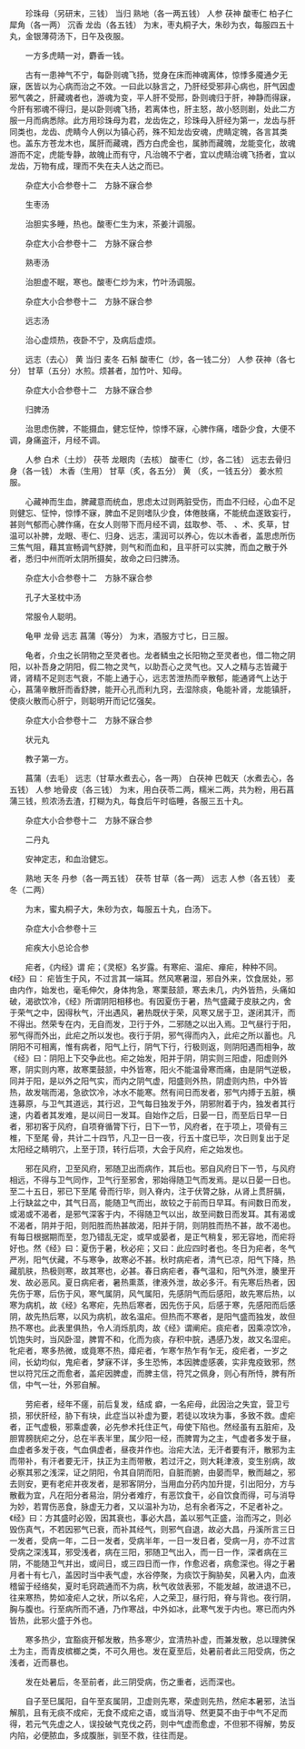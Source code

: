 <!-- { "loadSidebar": true } -->
　　珍珠母（另研末，三钱） 当归 熟地（各一两五钱） 人参 茯神 酸枣仁 柏子仁犀角（各一两） 沉香 龙齿（各五钱） 为末，枣丸桐子大，朱砂为衣，每服四五十丸，金银薄荷汤下，日午及夜服。

　　一方多虎睛一对，麝香一钱。

　　古有一患神气不宁，每卧则魂飞扬，觉身在床而神魂离体，惊悸多魇通夕无寐，医皆以为心病而治之不效。一曰此以脉言之，乃肝经受邪非心病也，肝气因虚邪气袭之，肝藏魂者也，游魂为变，平人肝不受邢，卧则魂归于肝，神静而得寐，今肝有邪魂不得归，是以卧则魂飞扬，若离体也，肝主怒，故小怒则剧，处此二方服一月而病悉除。此方用珍珠母为君，龙齿佐之，珍珠母入肝经为第一，龙齿与肝同类也，龙齿、虎睛今人例以为镇心药，殊不知龙齿安魂，虎睛定魄，各言其类也。盖东方苍龙木也，属肝而藏魂，西方白虎金也，属肺而藏魄，龙能变化，故魂游而不定，虎能专静，故魄止而有守，凡治魄不宁者，宜以虎睛治魂飞扬者，宜以龙齿，万物有成，理而不失在夫人达之而已。

　　杂症大小合参卷十二　方脉不寐合参

　　生枣汤

　　治胆实多睡，热也。酸枣仁生为末，茶姜汁调服。

　　杂症大小合参卷十二　方脉不寐合参

　　熟枣汤

　　治胆虚不眠，寒也。酸枣仁炒为末，竹叶汤调服。

　　杂症大小合参卷十二　方脉不寐合参

　　远志汤

　　治心虚烦热，夜卧不宁，及病后虚烦。

　　远志（去心） 黄 当归 麦冬 石斛 酸枣仁（炒，各一钱二分） 人参 茯神（各七分） 甘草（五分）水煎。烦甚者，加竹叶、知母。

　　杂症大小合参卷十二　方脉不寐合参

　　归脾汤

　　治思虑伤脾，不能摄血，健忘怔忡，惊悸不寐，心脾作痛，嗜卧少食，大便不调，身痛盗汗，月经不调。

　　人参 白术（土炒） 茯苓 龙眼肉（去核） 酸枣仁（炒，各二钱） 远志去骨归身（各一钱） 木香（生用） 甘草（炙，各五分） 黄 （炙，一钱五分） 姜水煎服。

　　心藏神而生血，脾藏意而统血，思虑太过则两脏受伤，而血不归经，心血不足则健忘、怔忡，惊悸不寐，脾血不足则嗜队少食，体倦肢痛，不能统血遂致妄行，甚则气郁而心脾作痛，在女人则带下而月经不调，兹取参、苓、 、术、炙草，甘温可以补脾，龙眼、枣仁、归身、远志，濡润可以养心，佐以木香者，盖思虑所伤三焦气阻，藉其宣畅调气舒脾，则气和而血和，且平肝可以实脾，而血之散于外者，悉归中州而听太阴所摄矣，故命之曰归脾汤。

　　杂症大小合参卷十二　方脉不寐合参

　　孔子大圣枕中汤

　　常服令人聪明。

　　龟甲 龙骨 远志 菖蒲（等分） 为末，酒服方寸匕，日三服。

　　龟者，介虫之长阴物之至灵者也。龙者鳞虫之长阳物之至灵者也，借二物之阴阳，以补吾身之阴阳，假二物之灵气，以助吾心之灵气也。又人之精与志皆藏于肾，肾精不足则志气衰，不能上通于心，远志苦泄热而辛散郁，能通肾气上达于心，菖蒲辛散肝而香舒脾，能开心孔而利九窍，去湿除痰，龟能补肾，龙能镇肝，使痰火散而心肝宁，则聪明开而记忆强矣。

　　杂症大小合参卷十二　方脉不寐合参

　　状元丸

　　教子第一方。

　　菖蒲（去毛） 远志（甘草水煮去心，各一两） 白茯神 巴戟天（水煮去心，各五钱） 人参 地骨皮（各三钱） 为末，用白茯苓二两，糯米二两，共为粉，用石菖蒲三钱，煎浓汤去渣，打糊为丸，每食后午时临睡，各服三五十丸。

　　杂症大小合参卷十二　方脉不寐合参

　　二丹丸

　　安神定志，和血治健忘。

　　熟地 天冬 丹参（各一两五钱） 茯苓 甘草（各一两） 远志 人参（各五钱） 麦冬（二两）

　　为末，蜜丸桐子大，朱砂为衣，每服五十丸，白汤下。

　　杂症大小合参卷十三

　　疟疾大小总论合参

　　疟者，《内经》谓 疟；《灵枢》名岁露。有寒疟、温疟、瘅疟，种种不同。《经》曰： 疟皆生于风，不过言其一端耳。然风寒暑湿，邪自外来，饮食居处，邪由内作，始发也，毫毛伸欠，身体拘急，寒栗鼓颔，寒去未几，内外皆热，头痛如破，渴欲饮冷，《经》所谓阴阳相移也。有因夏伤于暑，热气盛藏于皮肤之内，舍于荣气之中，因得秋气，汗出遇风，暑热既伏于荣，风寒又居于卫，遂闭其汗，而不得出。然荣专在内，无自而发，卫行于外，二邪随之以出入焉。卫气昼行于阳，邪气得而外出，此疟之所以发也。夜行于阴，邪气得而内入，此疟之所以蓄也。凡阴阳不可相离，惟有病者，阳气上行，阴气下行，行极则返，则阴阳遇而相争，故《经》曰：阴阳上下交争此也。疟之始发，阳并于阴，阴实则三阳虚，阳虚则外寒，阴实则内寒，故寒栗鼓颔，中外皆寒，阳火不能温骨寒而痛，由是阴气逆极，同并于阳，是以外之阳气实，而内之阴气虚，阳盛则外热，阴虚则内热，中外皆热，故发喘而渴，急欲饮冷，冰水不能寒。然有间日而发者，邪气内搏于五脏，横连募原，与卫气其道远，其行迟，卫气每日独发于外，阴邪附着于内，独发者其行速，内着者其发难，是以间日一发耳。自始作之后，日晏一日，而至后日早一日者，邪初客于风府，自项脊循膂下行，日下一节，风府者，在于项上，项骨有三椎，下至尾 骨，共计二十四节，凡卫一日一夜，行五十度已毕，次日则复出于足太阳经之睛明穴，上至于顶，转行后项，大会于风府，疟之始发也。

　　邪在风府，卫至风府，邪随卫出而病作，其后也。邪自风府日下一节，与风府相远，不得与卫气同作，卫气行至邪舍，邪始得随卫气而发焉。是以日晏一日也。至二十五日，邪已下至尾 骨而行毕，则入脊内，注于伏膂之脉，从肾上贯肝膈，上行缺盆之中，其气日高，能随卫气而出，故较之于前而日早耳。有间数日而发，或渴或不渴者，是邪气深客于内，不得随卫气以出，故至间数日而发耳。其有渴或不渴者，阴并于阳，则阳胜而热甚故渴，阳并于阴，则阴胜而热不甚，故不渴也。有每日根据期而至，忽乃错乱无定，或早或晏者，是正气稍复，邪无容地，而疟将好也。然《经》曰：夏伤于暑，秋必疟；又曰：此应四时者也。冬日为疟者，冬气严冽，阳气伏藏，不与寒争，故寒必不甚。秋时病疟者，清气已凉，阳气下降，热藏肌肤，热极则寒，故其寒也，必甚。春日病疟者，春气温和，阳气外泄，腠里开发、故必恶风。夏日病疟者，暑热熏蒸，律液外泄，故必多汗。有先寒后热者，因先伤于寒，后伤于风，寒气属阴，风气属阳，先感阴气而后感阳，故先寒后热，以寒为病机，故《经》名寒疟，先热后寒者，因先伤于风，后感于寒，先感阳而后感阴，故先热后寒，以风为病机，故名温疟。但热而不寒者，是阳气盛而独发，故但热不寒也。此表里俱热，令人消烁肌肉，故《经》谓阐疟。痰疟者，因乘凉饮冷，饥饱失时，当风卧湿，脾胃不和，化而为痰，存积中脘，遇感乃发，故又名湿疟。牝疟者，寒多热微，或竟寒不热，瘴疟者，乍寒乍热乍有乍无，疫疟者，一岁之间，长幼均似，鬼疟者，梦寐不详，多生恐怖，本因脾虚感袭，实非鬼疫致邪，然世以符咒压之而愈者，盖疟因脾虚，而脾主信，符咒之佩身，则心有所恃，脾有所信，中气一壮，外邪自解。

　　劳疟者，经年不瘥，前后复发，结成 癖，一名疟母，此因治之失宜，营卫亏损，邪伏肝经，胁下有块，此症当以补虚为要，若徒以攻块为事，多致不救。虚疟者，正气虚极，邪乘虚袭，必先参术托住正气，毋使下陷也。然经虽有五脏疟，及胆胃膀胱疟之分，总在半表半里，属少阳一经，而脾胃为之主，气虚者多发于昼，血虚者多发于夜，气血俱虚者，昼夜并作也。治疟大法，无汗者要有汗，散邪为主而带补，有汗者要无汗，扶正为主而带散，若过汗之，则大耗津液，变生别病，故必察其邪之浅深，证之阴阳，令其自阴而阳，自脏而腑，由晏而早，散而越之，邪去则安，更有老疟并夜发者，是邪客阴分，当用血分药内加升提，引出阳分，方与散截为宜，凡在阳分者易治，阴分者难疗，有恶饮食干，必自饮食而得，可与消导为妙，若胃伤恶食，脉虚无力者，又以温补为功，总有余者泻之，不足者补之。《经》曰：方其盛时必毁，因其衰也，事必大昌，盖以邪气正盛，治而泻之，则必毁伤真气，不若因邪气已衰，而补其经气，则邪气自退，故必大昌，丹溪所言三日一发者，受病一年，二日一发者，受病半年，一日一发日者，受病一月，亦不过言受病之深浅耳，邪受浅者，病在三阳，邪随卫气出入，而一日一作，深者病在三阴，不能随卫气并出，或间日，或三四日而一作，作愈迟者，病愈深也。得之于暑月者十有七八，盖因时当中表气虚，水谷停聚，为痰饮于胸胁矣，风暑入内，血液稽留于经络矣，夏时毛窍疏通而不为病，秋气收敛表邪，不能发越，故进退不已，往来寒热，势如凌疟人之状，所以名疟，人之荣卫，昼行阳，脊与背也。夜行阴，胸与腹也。行至病所而不通，乃作寒战，中外如冰，此寒气发于内也。寒已而内外皆热，此邪火盛于外也。

　　寒多热少，宜豁痰开郁发散，热多寒少，宜清热补虚，而兼发散，总以理脾保土为主，而青皮槟榔之类，不可久用也。发在夏至后，处暑前者此三阳受病，伤之浅者，近而暴也。

　　发在处暑后，冬至前者，此三阴受病，伤之重者，远而深也。

　　自子至巳属阳，自午至亥属阴，卫虚则先寒，荣虚则先热，然疟本暑邪，法当解肌，且有无痰不成疟，无食不成疟之语，或当消导、然更莫不由于中气不足而得，若元气先虚之人，误投破气克伐之药，则中气虚而愈虚，不但邪不得解，势反内陷，必便脓血，多成腹胀，驯至不救，往往而是。

